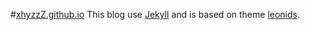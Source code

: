 #[xhyzzZ.github.io](http://xhyzzZ.github.io/)
This blog use [Jekyll](http://jekyllrb.com) and is based on theme [leonids](https://github.com/renyuanz/leonids).

